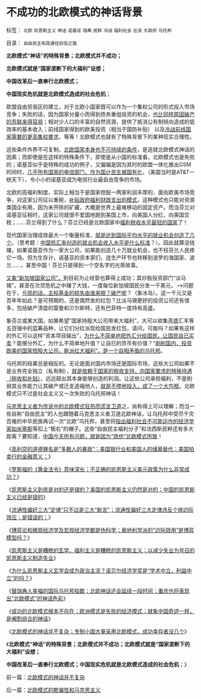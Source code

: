 # 不成功的北欧模式的神话背景

标签： `北欧` `凯恩斯主义` `神话` `诺基亚` `瑞典` `民粹` `冷战` `福利社会` `左派` `大政府` `乌托邦` 

目录： `自由民主宪政通往奴役之路`

**北欧模式“神话”的特殊背景；北欧模式并不成功；**

**北欧模式就是“国家垄断下的大福利”设想；**

**中国改革后一直奉行北欧模式；**

**中国现实危机就是北欧模式造成的社会危机**；



欧盟自由贸易区的建立，对于北欧小国家既可以作为一个集权公司的形式投入市场竞争；失败的话，因为国家分量小而得到债务重组投资的机会，[也比同样原因破产的苏联来得容易](../../../2009/2/19/250亿美元望远镜看透苏联崩溃真相.md)；相对少人口的丰富的自然资源，提供了抵消公有制倾向造成的低效率的基本收入；前线国家得到的欧美投资（相当于国防补贴）
以及[冷战前线国家需要的更高集权要求](../../../2010/10/5/危机中如何“独裁”，“危机后”如何不独裁？.md)，等等！北欧模式也就有了特殊背景下的某种现实合理性。

这些条件外界不可复制，[北欧国家本身也不可持续的条件](../../../2011/6/1/“大公无私”是至善还是至恶？.md)，是造就北欧模式神话的因素；而即使是在这样的特殊条件下，即使是从小国的标准看，北欧模式也是失败的；诺基亚似乎是特殊的成功的例子，又偏偏是因为其时的欧盟一体化推出GSM的同时，[几乎所有国家的电信部门，作为国计民生被国有化](../../../2010/1/27/为什么计划经济总是保护了落后产业.md)，（美国当时是AT&T一统天下），令小小的诺基亚成为电信行业最自由竞争的市场。

北欧的高福利制度，实际上相当于是国家控股一两家利润丰厚的，面向欧美市场竞争，对这家公司征以重税，[补贴政府福利财政支出的模式](../../../2007/12/26/换汤不换药，避重就轻：《国资法草案剥离国资委监管.md)。这种模式也只能对资源类国企有用，因为未开除的矿藏，大概是世界上最难移动的固定资产。而当芬兰对诺基亚征税时，这家公司就很不爱国地跑到美国上市，向美国人分红，向美国交税；……芬兰得到了什么？芬兰已经是北欧国家中[福利税收水平最轻的国家](../../../2010/10/2/税负轻还是重？纳税还是保护费？.md)了！

现代国家治理成效最大一个衡量标准，[就是达到国际平均水平的就业机会创造了几个](../../../2010/5/30/抓生产促GDP，不如“抓就业促消费”.md)。（思考题：[中国低汇率创造的就业机会收入水平是什么标准](../../../2008/7/25/请不要把奴隶岗位当成就业.md)？）。因此就算没钱赚，如果诺基亚作为一家大公司，如果能创造几十万就业机会，也不枉芬兰人民疼它一场。但为生存计，诺基亚的资本家们，连生产环节也转移到波罗的海国家、波兰……，甚至中国！芬兰只是得到一个空名字的光荣故事。

[又象“新加坡国家公司”，](../../../2011/1/29/“中央帝国太大了”太难管理了.md)到目前为止经营也算得上成功；其炒股投资部门“淡马锡”，甚至在次贷危机之中赚了大钱，一度每位新加坡国民分发一千美元，——>问题在于，[亏损的话，主权基金的损失由谁来赔？破产呢](../../../2008/2/28/金融规律注定中国“抄次贷底”将全军覆没.md)？（象冰岛）。这一千元又是否年年如此？是可预期的，还是偶然发的红包？比淡马锡更好的投资公司还有很多，包括破产清盘的雷曼和贝尔斯特，还有巴菲特一度持有高盛。

象芬兰或某大国，如果希望“国家持股大公司带来大福利”，大可以收集高盛汇丰等五百强中的蓝筹品种，让它们分红派现给国民发红包，请问，可能吗？如果有这样的外汇可以这样“资本项目输出”，[为什么不简单地把外汇分给国民，让国民自已买卖](../../../2009/2/14/外汇不是钱，是物资！“分国企，分外汇”难言吉凶.md)？能够分外汇，为什么不简单地升值？让自已的货币有价值？“[剥削国内，投资欧美的国家控股大公司，能派红大福利”，是一个自相矛盾的乌托邦](../../../2009/2/16/中国外汇储备买物资；美国政府可能就破产了.md)。

乌托邦的结果总是相反的。无论是面对国内市场还是国际市场，这些大公司如果不是业务完全独立（私有制），[就是依赖于国家的税收支持，向国家要求的特殊待遇（税收和补贴）](../../../2010/3/11/小农意识就是不尊重产权并且损人不利已的行为动机.md)，远远超出其本身能够创造的利润。让这些公司承担福利，不是削弱其业务能力让其破产或迁走造福他人，[就是不停地投入，成了一个大包袱](../../../2010/1/10/俄罗斯私有化的错误就是“分国企的包袱”.md)。北欧模式只不过是社会主义又一次失败的乌托邦神话！

[马克思主义者为传说中的北欧模式狂热而谎言卫道](../../../2009/11/2/啃老一族是公有制政策的结果.md)之，尚称得上可以理解；而当一些自称“自由民主”的人也跟随着马克思主义者卫道北欧神话，让乌托邦中受尽千灾百难的中华民族再试一次“北欧”乌托邦，甚至将[指出福利社会不可能运作的经济学家如米塞斯](../../../2011/2/3/计划经济内核数学理性主义，米塞斯“社会主义不可运作”和兰格.md)等扣上“极右”的帽子。这些“自由民主福利分子”和法西斯民粹还有多大距离？要知道，[中国今天所有问题，就是因为“效仿”北欧模式所致](../../../2009/9/11/少年中国患了三种西方老人病.md)！

《[高利贷的道德罪名是“多数人的暴政”；美国银行业和美国人的储蓄替代；美国拍卖行的金融意义；](../../../2011/6/24/美国人储蓄不在银行存款.md)》

《[罗斯福的《黄金法令》意味深长；不正确的凯恩斯主义美元政策为什么非常成功？](../../../2011/6/24/罗斯福《黄金法令》意味深长和凯恩斯主义.md)》

《[凯恩斯主义到底是对的还是错的？美国的凯恩斯主义仍然是对的；中国的凯恩斯主义已经是错的](../../../2011/6/24/凯恩斯主义到底是对的还是错的？.md)》

《[流通性偏好三大“定律”只不过是三大“断言”；流通性偏好三大定律违反个体边际效应；是错误的；](../../../2011/6/25/凯恩斯流动性偏好是正确的荒谬.md)》

《[博弈论和微观经济学及宏观经济学都是伪科学；奥地利学派的“边际效用”是博弈模型吗？](../../../2011/6/25/博弈论和凯恩斯主义都是伪科学.md)》

《[凯恩斯主义是糟糕的玄学，福利主义是糟糕的凯恩斯主义；以减少失业为号召的凯恩斯主义制造失业](../../../2011/6/26/结论是个体性的，谎言只能针对细节.md)》

《[为什么凯恩斯主义玄学会成为政治主流？诺贝尔经济学奖是“学术中立，利益中立”的吗？](../../../2011/6/26/诺贝尔经济学奖是利益中立的吗？.md)》

《[替瑞典人幸福的国际乌托邦指数；北欧神话还会延续一段时间；重庆也将表现出“北欧模式”的神话色彩](../../../2011/6/26/瑞典模式的北欧神话还会延续一段时间.md)》

《[成功的北欧模式根本不存在；欧洲模式是失败的经济模式；就象中国奇迹一样，是阉割组合的神话](../../../2011/6/26/成功的北欧模式根本不存在.md)》

《[北欧模式的神话并不复杂；专制小国大量采用北欧模式，成功幸存者没几个](../../../2011/6/27/北欧模式的神话并不复杂.md)》

《**北欧模式“神话”的特殊背景；北欧模式并不成功；北欧模式就是“国家垄断下的大福利”设想；**

**中国改革后一直奉行北欧模式；中国现实危机就是北欧模式造成的社会危机**；》

前一篇：[北欧模式的神话并不复杂](../../../2011/6/27/北欧模式的神话并不复杂.md)

后一篇：[北欧模式的欺骗性和马克思主义](../../../2011/6/27/北欧模式的欺骗性和马克思主义.md)